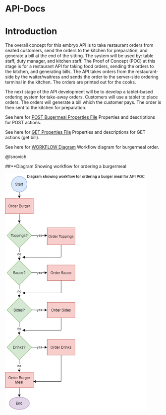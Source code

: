 # API-Docs

# Introduction 

The overall concept for this embryo API is to take restaurant orders from seated customers, send the orders to the kitchen for preparation, and generate a bill at the end of the sitting. The system will be used by: table staff, duty manager, and kitchen staff. The Proof of Concept (POC) at this stage is for a restaurant API for taking food orders, sending the orders to the kitchen, and generating bills. The API takes orders from the restaurant-side by the waiter/waitress and sends the order to the server-side ordering terminal in the kitchen. The orders are printed out for the cooks.

The next stage of the API development will be to develop a tablet-based ordering system for take-away orders. Customers will use a tablet to place orders. The orders will generate a bill which the customer pays. The order is then sent to the kitchen for preparation.

See here for [POST Bugermeal Properties File](POST-Properties-Reference.md) Properties and descriptions for POST actions.

See here for [GET Properties File](GET-Properties-Reference.md) Properties and descriptions for GET actions (get bill).

See here for [WORKFLOW Diagram](AaronAPIWorkflow.png) Workflow diagram for burgermeal order.

@lsnovich

##**Diagram Showing workflow for ordering a burgermeal


![Workflow Diagram](AaronAPIWorkflow.png)



